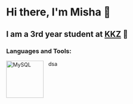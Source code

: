 # Hi there, I'm Misha 👋 

## I am a 3rd year student at [KKZ] 🏫

### Languages and Tools:
<img align="left" alt="MySQL" width="100px" src="https://cdn.jsdelivr.net/gh/devicons/devicon/icons/mysql/mysql-original.svg" style="padding-right:10px;">

dsa
<br />
<br />

[KKZ]: https://kkz.net.ua/